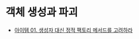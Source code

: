 # 객체 생성과 파괴

* [아이템 01. 생성자 대신 정적 팩토리 메서드를 고려하라](https://github.com/yjh2569/books/tree/main/Effective_Java/Ch02/Item01.md)